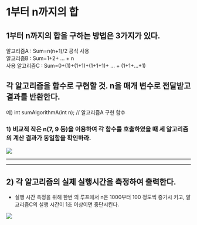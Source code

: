 # 1부터 n까지의 합

## 1부터 n까지의 합을 구하는 방법은 3가지가 있다. 
알고리즘A : Sum=n(n+1)/2  공식 사용 <br>
알고리즘B : Sum=1+2+ … + n  <br>
사용 알고리즘C : Sum=0+(1)+(1+1)+(1+1+1)+ … + (1+1+…+1)<br>
## 각 알고리즘을 함수로 구현할 것. n을 매개 변수로 전달받고 결과를 반환한다. 
 예)  int sumAlgorithmA(int n);  // 알고리즘A 구현 함수<br>
### 1) 비교적 작은 n(7, 9 등)을 이용하여 각 함수를 호출하였을 때 세 알고리즘의 계산 결과가 동일함을 확인하라.

<img src="https://user-images.githubusercontent.com/38793933/112169956-ffefe800-8c35-11eb-82ac-14f1dd875eeb.png">

<hr><hr>

## 2) 각 알고리즘의 실제 실행시간을 측정하여 출력한다. 
- 실행 시간 측정을 위해 한번 의 루프에서 n은 1000부터 100 정도씩 증가시 키고, 알고리즘C의 실행 시간이 1초 이상이면 중단시킨다. <br>

<img src="https://user-images.githubusercontent.com/38793933/112170334-552bf980-8c36-11eb-813b-a4a350fa2660.png">


